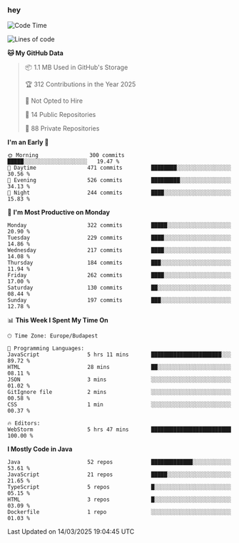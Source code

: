 ### hey

<!--START_SECTION:waka-->
![Code Time](http://img.shields.io/badge/Code%20Time-1%2C128%20hrs-blue)

![Lines of code](https://img.shields.io/badge/From%20Hello%20World%20I%27ve%20Written-2.5%20million%20lines%20of%20code-blue)

**🐱 My GitHub Data** 

> 📦 1.1 MB Used in GitHub's Storage 
 > 
> 🏆 312 Contributions in the Year 2025
 > 
> 🚫 Not Opted to Hire
 > 
> 📜 14 Public Repositories 
 > 
> 🔑 88 Private Repositories 
 > 
**I'm an Early 🐤** 

```text
🌞 Morning                300 commits         █████░░░░░░░░░░░░░░░░░░░░   19.47 % 
🌆 Daytime                471 commits         ████████░░░░░░░░░░░░░░░░░   30.56 % 
🌃 Evening                526 commits         █████████░░░░░░░░░░░░░░░░   34.13 % 
🌙 Night                  244 commits         ████░░░░░░░░░░░░░░░░░░░░░   15.83 % 
```
📅 **I'm Most Productive on Monday** 

```text
Monday                   322 commits         █████░░░░░░░░░░░░░░░░░░░░   20.90 % 
Tuesday                  229 commits         ████░░░░░░░░░░░░░░░░░░░░░   14.86 % 
Wednesday                217 commits         ████░░░░░░░░░░░░░░░░░░░░░   14.08 % 
Thursday                 184 commits         ███░░░░░░░░░░░░░░░░░░░░░░   11.94 % 
Friday                   262 commits         ████░░░░░░░░░░░░░░░░░░░░░   17.00 % 
Saturday                 130 commits         ██░░░░░░░░░░░░░░░░░░░░░░░   08.44 % 
Sunday                   197 commits         ███░░░░░░░░░░░░░░░░░░░░░░   12.78 % 
```


📊 **This Week I Spent My Time On** 

```text
🕑︎ Time Zone: Europe/Budapest

💬 Programming Languages: 
JavaScript               5 hrs 11 mins       ██████████████████████░░░   89.72 % 
HTML                     28 mins             ██░░░░░░░░░░░░░░░░░░░░░░░   08.11 % 
JSON                     3 mins              ░░░░░░░░░░░░░░░░░░░░░░░░░   01.02 % 
GitIgnore file           2 mins              ░░░░░░░░░░░░░░░░░░░░░░░░░   00.58 % 
CSS                      1 min               ░░░░░░░░░░░░░░░░░░░░░░░░░   00.37 % 

🔥 Editors: 
WebStorm                 5 hrs 47 mins       █████████████████████████   100.00 % 
```

**I Mostly Code in Java** 

```text
Java                     52 repos            █████████████░░░░░░░░░░░░   53.61 % 
JavaScript               21 repos            █████░░░░░░░░░░░░░░░░░░░░   21.65 % 
TypeScript               5 repos             █░░░░░░░░░░░░░░░░░░░░░░░░   05.15 % 
HTML                     3 repos             █░░░░░░░░░░░░░░░░░░░░░░░░   03.09 % 
Dockerfile               1 repo              ░░░░░░░░░░░░░░░░░░░░░░░░░   01.03 % 
```




 Last Updated on 14/03/2025 19:04:45 UTC
<!--END_SECTION:waka-->
